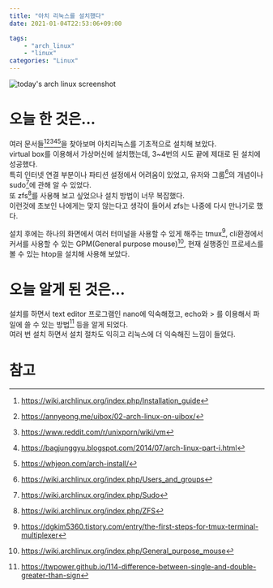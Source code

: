 ```yaml
---
title: "아치 리눅스를 설치했다"
date: 2021-01-04T22:53:06+09:00

tags: 
    - "arch_linux"
    - "linux"
categories: "Linux"
---
```


![today's arch linux screenshot](/img/archlinux_first_install.png)

# 오늘 한 것은...
여러 문서들[^1][^2][^3][^4][^5]을 찾아보며 아치리눅스를 기초적으로 설치해 보았다.  
virtual box를 이용해서 가상머신에 설치했는데, 3~4번의 시도 끝에 제대로 된 설치에 성공했다.  
특히 인터넷 연결 부분이나 파티션 설정에서 어려움이 있었고, 유저와 그룹[^6]의 개념이나 sudo[^7]에 관해 알 수 있었다.  
또 zfs[^8]를 사용해 보고 싶었으나 설치 방법이 너무 복잡했다.  
이런것에 초보인 나에게는 맞지 않는다고 생각이 들어서 zfs는 나중에 다시 만나기로 했다.  

설치 후에는 하나의 화면에서 여러 터미널을 사용할 수 있게 해주는 tmux[^9], 
cli환경에서 커서를 사용할 수 있는 GPM(General purpose mouse)[^10],
현재 실행중인 프로세스를 볼 수 있는 htop을 설치해 사용해 보았다.

# 오늘 알게 된 것은...
설치를 하면서 text editor 프로그램인 nano에 익숙해졌고, echo와 > 를 이용해서 파일에 쓸 수 있는 방법[^11] 등을 알게 되었다.  
여러 번 설치 하면서 설치 절차도 익히고 리눅스에 더 익숙해진 느낌이 들었다.  

# 참고
[^1]: https://wiki.archlinux.org/index.php/Installation_guide
[^2]: https://annyeong.me/uibox/02-arch-linux-on-uibox/
[^3]: https://www.reddit.com/r/unixporn/wiki/vm
[^4]: https://bagjunggyu.blogspot.com/2014/07/arch-linux-part-i.html
[^5]: https://whjeon.com/arch-install/
[^6]: https://wiki.archlinux.org/index.php/Users_and_groups
[^7]:https://wiki.archlinux.org/index.php/Sudo
[^8]:https://wiki.archlinux.org/index.php/ZFS
[^9]:https://dgkim5360.tistory.com/entry/the-first-steps-for-tmux-terminal-multiplexer
[^10]: https://wiki.archlinux.org/index.php/General_purpose_mouse
[^11]: https://twpower.github.io/114-difference-between-single-and-double-greater-than-sign

